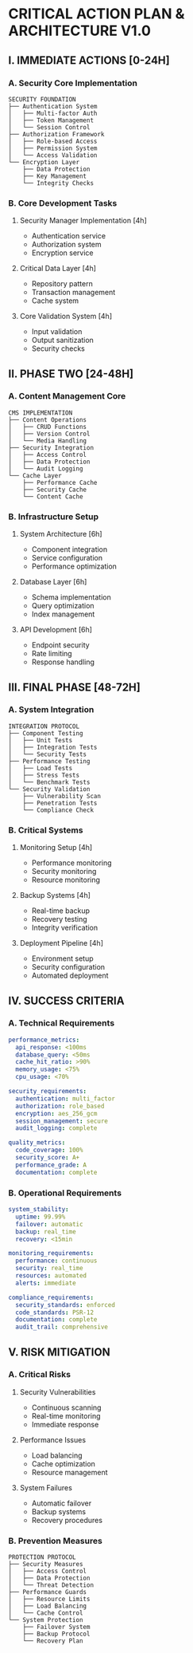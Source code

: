 # CRITICAL ACTION PLAN & ARCHITECTURE V1.0

## I. IMMEDIATE ACTIONS [0-24H]

### A. Security Core Implementation
```plaintext
SECURITY FOUNDATION
├── Authentication System
│   ├── Multi-factor Auth
│   ├── Token Management
│   └── Session Control
├── Authorization Framework
│   ├── Role-based Access
│   ├── Permission System
│   └── Access Validation
└── Encryption Layer
    ├── Data Protection
    ├── Key Management
    └── Integrity Checks
```

### B. Core Development Tasks
1. Security Manager Implementation [4h]
   - Authentication service
   - Authorization system
   - Encryption service

2. Critical Data Layer [4h]
   - Repository pattern
   - Transaction management
   - Cache system

3. Core Validation System [4h]
   - Input validation
   - Output sanitization
   - Security checks

## II. PHASE TWO [24-48H]

### A. Content Management Core
```plaintext
CMS IMPLEMENTATION
├── Content Operations
│   ├── CRUD Functions
│   ├── Version Control
│   └── Media Handling
├── Security Integration
│   ├── Access Control
│   ├── Data Protection
│   └── Audit Logging
└── Cache Layer
    ├── Performance Cache
    ├── Security Cache
    └── Content Cache
```

### B. Infrastructure Setup
1. System Architecture [6h]
   - Component integration
   - Service configuration
   - Performance optimization

2. Database Layer [6h]
   - Schema implementation 
   - Query optimization
   - Index management

3. API Development [6h]
   - Endpoint security
   - Rate limiting
   - Response handling

## III. FINAL PHASE [48-72H]

### A. System Integration
```plaintext
INTEGRATION PROTOCOL
├── Component Testing
│   ├── Unit Tests
│   ├── Integration Tests
│   └── Security Tests
├── Performance Testing
│   ├── Load Tests
│   ├── Stress Tests
│   └── Benchmark Tests
└── Security Validation
    ├── Vulnerability Scan
    ├── Penetration Tests
    └── Compliance Check
```

### B. Critical Systems
1. Monitoring Setup [4h]
   - Performance monitoring
   - Security monitoring
   - Resource monitoring

2. Backup Systems [4h]
   - Real-time backup
   - Recovery testing
   - Integrity verification

3. Deployment Pipeline [4h]
   - Environment setup
   - Security configuration
   - Automated deployment

## IV. SUCCESS CRITERIA

### A. Technical Requirements
```yaml
performance_metrics:
  api_response: <100ms
  database_query: <50ms
  cache_hit_ratio: >90%
  memory_usage: <75%
  cpu_usage: <70%

security_requirements:
  authentication: multi_factor
  authorization: role_based
  encryption: aes_256_gcm
  session_management: secure
  audit_logging: complete

quality_metrics:
  code_coverage: 100%
  security_score: A+
  performance_grade: A
  documentation: complete
```

### B. Operational Requirements
```yaml
system_stability:
  uptime: 99.99%
  failover: automatic
  backup: real_time
  recovery: <15min

monitoring_requirements:
  performance: continuous
  security: real_time
  resources: automated
  alerts: immediate

compliance_requirements:
  security_standards: enforced
  code_standards: PSR-12
  documentation: complete
  audit_trail: comprehensive
```

## V. RISK MITIGATION

### A. Critical Risks
1. Security Vulnerabilities
   - Continuous scanning
   - Real-time monitoring
   - Immediate response

2. Performance Issues
   - Load balancing
   - Cache optimization
   - Resource management

3. System Failures
   - Automatic failover
   - Backup systems
   - Recovery procedures

### B. Prevention Measures
```plaintext
PROTECTION PROTOCOL
├── Security Measures
│   ├── Access Control
│   ├── Data Protection
│   └── Threat Detection
├── Performance Guards
│   ├── Resource Limits
│   ├── Load Balancing
│   └── Cache Control
└── System Protection
    ├── Failover System
    ├── Backup Protocol
    └── Recovery Plan
```

